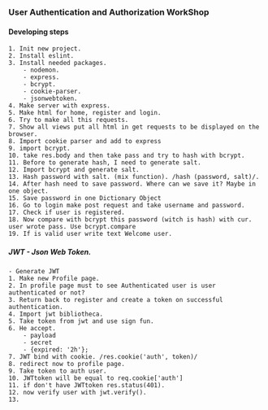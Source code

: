 ### User Authentication and Authorization WorkShop

#### Developing steps 
    1. Init new project.
    2. Install eslint.
    3. Install needed packages.
        - nodemon.
        - express.
        - bcrypt.
        - cookie-parser.
        - jsonwebtoken.
    4. Make server with express.
    5. Make html for home, register and login.
    6. Try to make all this requests.
    7. Show all views put all html in get requests to be displayed on the browser.
    8. Import cookie parser and add to express
    9. import bcrypt.
    10. take res.body and then take pass and try to hash with bcrypt.
    11. Before to generate hash, I need to generate salt.
    12. Import bcrypt and generate salt. 
    13. Hash password with salt. (mix function). /hash (password, salt)/.
    14. After hash need to save password. Where can we save it? Maybe in one object. 
    15. Save password in one Dictionary Object
    16. Go to login make post request and take username and password. 
    17. Check if user is registered.
    18. Now compare with bcrypt this password (witch is hash) with cur. user wrote pass. Use bcrypt.compare 
    19. If is valid user write text Welcome user.
##### JWT - Json Web Token.
    - Generate JWT 
    1. Make new Profile page. 
    2. In profile page must to see Authenticated user is user authenticated or not?
    3. Return back to register and create a token on successful authentication. 
    4. Import jwt bibliotheca. 
    5. Take token from jwt and use sign fun. 
    6. He accept.
        - payload
        - secret
        - {expired: '2h'};
    7. JWT bind with cookie. /res.cookie('auth', token)/
    8. redirect now to profile page.
    9. Take token to auth user. 
    10. JWTtoken will be equal to req.cookie['auth']
    11. if don't have JWTtoken res.status(401).
    12. now verify user with jwt.verify().
    13.